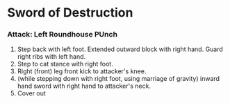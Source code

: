 # Sword of Destruction

### Attack: Left Roundhouse PUnch

1. Step back with left foot. Extended outward block with right hand. Guard right ribs with left hand.
1. Step to cat stance with right foot.
1. Right (front) leg front kick to attacker's knee.
1. (while stepping down with right foot, using marriage of gravity) inward hand sword with right hand to attacker's neck.
1. Cover out
